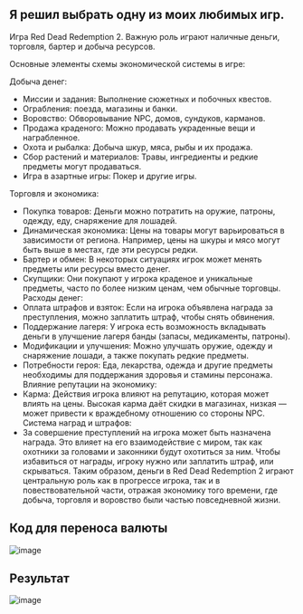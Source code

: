## Я решил выбрать одну из моих любимых игр.
Игра Red Dead Redemption 2. Важную роль играют наличные деньги, торговля, бартер и добыча ресурсов.

Основные элементы схемы экономической системы в игре:

Добыча денег:
- Миссии и задания: Выполнение сюжетных и побочных квестов.
- Ограбления: поезда, магазины и банки.
- Воровство: Обворовывание NPC, домов, сундуков, карманов.
- Продажа краденого: Можно продавать украденные вещи и награбленное.
- Охота и рыбалка: Добыча шкур, мяса, рыбы и их продажа.
- Сбор растений и материалов: Травы, ингредиенты и редкие предметы могут продаваться.
- Игра в азартные игры: Покер и другие игры.


Торговля и экономика:
- Покупка товаров: Деньги можно потратить на оружие, патроны, одежду, еду, снаряжение для лошадей.
- Динамическая экономика: Цены на товары могут варьироваться в зависимости от региона. Например, цены на шкуры и мясо могут быть выше в местах, где эти ресурсы редки.
- Бартер и обмен: В некоторых ситуациях игрок может менять предметы или ресурсы вместо денег.
- Скупщики: Они покупают у игрока краденое и уникальные предметы, часто по более низким ценам, чем обычные торговцы.
Расходы денег:
- Оплата штрафов и взяток: Если на игрока объявлена награда за преступления, можно заплатить штраф, чтобы снять обвинения.
- Поддержание лагеря: У игрока есть возможность вкладывать деньги в улучшение лагеря банды (запасы, медикаменты, патроны).
- Модификации и улучшения: Можно улучшать оружие, одежду и снаряжение лошади, а также покупать редкие предметы.
- Потребности героя: Еда, лекарства, одежда и другие предметы необходимы для поддержания здоровья и стамины персонажа.
Влияние репутации на экономику:
- Карма: Действия игрока влияют на репутацию, которая может влиять на цены. Высокая карма даёт скидки в магазинах, низкая — может привести к враждебному отношению со стороны NPC.
Система наград и штрафов:
- За совершение преступлений на игрока может быть назначена награда. Это влияет на его взаимодействие с миром, так как охотники за головами и законники будут охотиться за ним. Чтобы избавиться от награды, игроку нужно или заплатить штраф, или скрываться.
Таким образом, деньги в Red Dead Redemption 2 играют центральную роль как в прогрессе игрока, так и в повествовательной части, отражая экономику того времени, где добыча, торговля и воровство были частью повседневной жизни.

## Код для переноса валюты

![image](https://github.com/user-attachments/assets/191027b5-fc0b-4f2a-9abd-3dbc97530874)


## Результат
![image](https://github.com/user-attachments/assets/278e2163-a65c-42eb-a163-8e21f23fc0f8)
